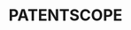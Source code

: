 ---
cost: None
description: The PATENTSCOPE database provides access to international Patent Cooperation
  Treaty (PCT) applications in full text format on the day of publication, as well
  as to patent documents of participating national and regional patent offices.
documentation: https://patentscope.wipo.int/search/en/help/help.jsf
last_edit: 10/13/2021
location: https://www.wipo.int/patentscope/en/
maintained_by: WIPO
record_creation_timestamp: 10/13/2021
shortname: patentscope
tags:
- patents
- legal
timeframe: 1978-2021
title: PATENTSCOPE
uuid: 3360e0a5-ee9b-47d3-91df-9348b86af0cf
---